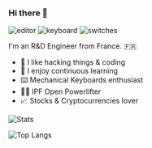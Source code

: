 ### Hi there 👋

![editor](https://img.shields.io/badge/editor-neovim-blue)
![keyboard](https://img.shields.io/badge/keyboard-keychron%20Q8-yellow)
![switches](https://img.shields.io/badge/switches-gateron%20black%20inks%20v2-333)

I'm an R&D Engineer from France. 🇫🇷

- 🌱 I like hacking things & coding
- 📖 I enjoy continuous learning
- ⌨️ Mechanical Keyboards enthusiast
- 🏋️‍♂️ IPF Open Powerlifter
- 📈 Stocks & Cryptocurrencies lover


![Stats](https://github-readme-stats-olacin.vercel.app/api/?username=olacin)  

![Top Langs](https://github-readme-stats-olacin.vercel.app/api/top-langs/?username=olacin&exclude_repo=ecw2019)
